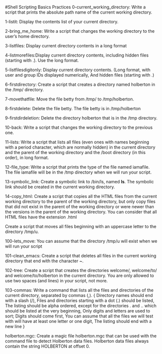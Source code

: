 #Shell Scripting Basics Practices
0-current_working_directory: Write a script that prints the absolute path name of the current working directory.

1-listit: Display the contents list of your current directory.

2-bring_me_home: Write a script that changes the working directory to the user’s home directory.

3-listfiles: Display current directory contents in a long format

4-listmorefiles:Display current directory contents, including hidden files (starting with .). Use the long format.

5-listfilesdigitonly: Display current directory contents. (Long format, with user and group IDs displayed numerically, And hidden files (starting with .)

6-firstdirectory: Create a script that creates a directory named holberton in the /tmp/ directory.

7-movethatfile: Move the file betty from /tmp/ to /tmp/holberton.

8-firstdelete: Delete the file betty. The file betty is in /tmp/holberton

9-firstdirdeletion: Delete the directory holberton that is in the /tmp directory.

10-back: Write a script that changes the working directory to the previous one.

11-lists: Write a script that lists all files (even ones with names beginning with a period character, which are normally hidden) in the current directory and the parent of the working directory and the /boot directory (in this order), in long format.

12-file_type: Write a script that prints the type of the file named iamafile. The file iamafile will be in the /tmp directory when we will run your script.

13-symbolic_link: Create a symbolic link to /bin/ls, named __ls__. The symbolic link should be created in the current working directory.

14-copy_html: Create a script that copies all the HTML files from the current working directory to the parent of the working directory, but only copy files that did not exist in the parent of the working directory or were newer than the versions in the parent of the working directory. You can consider that all HTML files have the extension .html

Create a script that moves all files beginning with an uppercase letter to the directory /tmp/u.

100-lets_move: You can assume that the directory /tmp/u will exist when we will run your script

101-clean_emacs: Create a script that deletes all files in the current working directory that end with the character ~.

102-tree: Create a script that creates the directories welcome/, welcome/to/ and welcome/to/holberton in the current directory. You are only allowed to use two spaces (and lines) in your script, not more.

103-commas: Write a command that lists all the files and directories of the current directory, separated by commas (,). { Directory names should end with a slash (/), Files and directories starting with a dot (.) should be listed, The listing should be alpha ordered, except for the directories . and .. which should be listed at the very beginning, Only digits and letters are used to sort; Digits should come first, You can assume that all the files we will test with will have at least one letter or one digit, The listing should end with a new line }

holberton.mgc: Create a magic file holberton.mgc that can be used with the command file to detect Holberton data files. Holberton data files always contain the string HOLBERTON at offset 0.

